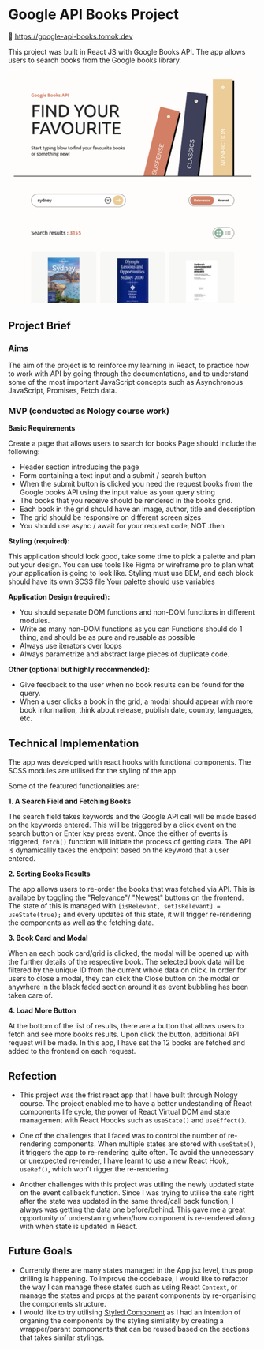 # Google API Books Project

:link:  https://google-api-books.tomok.dev


This project was built in React JS with Google Books API. The app allows users to search books from the Google books library. 


![project snapshot](https://github.com/tomokawaguchi/google-api-books-app-/blob/main/src/assets/project-snapshot.png?raw=true)

## Project Brief
### Aims
The aim of the project is to reinforce my learning in React, to practice how to work with API by going through the documentations, and to understand some of the most important JavaScript concepts such as Asynchronous JavaScript, Promises, Fetch data.


### MVP (conducted as Nology course work)

**Basic Requirements**

Create a page that allows users to search for books Page should include the following:

- Header section introducing the page
- Form containing a text input and a submit / search button
- When the submit button is clicked you need the request books from the Google books API using the input value as your query string
- The books that you receive should be rendered in the books grid.
- Each book in the grid should have an image, author, title and description
- The grid should be responsive on different screen sizes
- You should use async / await for your request code, NOT .then

**Styling (required):**

This application should look good, take some time to pick a palette and plan out your design. You can use tools like Figma or wireframe pro to plan what your application is going to look like. Styling must use BEM, and each block should have its own SCSS file Your palette should use variables

**Application Design (required):**

- You should separate DOM functions and non-DOM functions in different modules.
- Write as many non-DOM functions as you can Functions should do 1 thing, and should be as pure and reusable as possible
- Always use iterators over loops
- Always parametrize and abstract large pieces of duplicate code.

**Other (optional but highly recommended):**

- Give feedback to the user when no book results can be found for the query.
- When a user clicks a book in the grid, a modal should appear with more book information, think about release, publish date, country, languages, etc.

## Technical Implementation

The app was developed with react hooks with functional components. The SCSS modules are utilised for the styling of the app.

Some of the featured functionalities are:

**1. A Search Field and Fetching Books**

The search field takes keywords and the Google API call will be made based on the keywords entered. This will be triggered by a click event on the search button or Enter key press event. Once the either of events is triggered, `fetch()` function will initiate the process of getting data. The API is dynamicallly takes the endpoint based on the keyword that a user entered. 

**2. Sorting Books Results** 

The app allows users to re-order the books that was fetched via API. This is availabe by toggling the "Relevance"/ "Newest" buttons on the frontend. The state of this is managed with `[isRelevant, setIsRelevant] = useState(true);` and every updates of this state, it will trigger re-rendering the components as well as the fetching data.

**3. Book Card and Modal**

When an each book card/grid is clicked, the modal will be opened up with the further details of the respective book. The selected book data will be filtered by the unique ID from the current whole data on click. In order for users to close a modal, they can click the Close button on the modal or anywhere in the black faded section around it as event bubbling has been taken care of.

**4. Load More Button**

At the bottom of the list of results, there are a button that allows users to fetch and see more books results. Upon click the button, additional API request will be made. In this app, I have set the 12 books are fetched and added to the frontend on each request.


## Refection
- This project was the frist react app that I have built through Nology course. The project enabled me to have a better undestanding of React components life cycle, the power of React Virtual DOM and state management with React Hoocks such as `useState()` and `useEffect()`. 

- One of the challenges that I faced was to control the number of re-rendering components. When multiple states are stored with `useState()`, it triggers the app to re-rendering quite often. To avoid the unnecessary or unexpected re-render, I have learnt to use a new React Hook, `useRef()`, which won't rigger the re-rendering.

- Another challenges with this project was utiling the newly updated state on the event callback function. Since I was trying to utilise the sate right after the state was updated in the same thred/call back function, I always was getting the data one before/behind. This gave me a great opportunity of understaning when/how component is re-rendered along with when state is updated in React.

## Future Goals
- Currently there are many states managed in the App.jsx level, thus prop drilling is happening. To improve the codebase, I would like to refactor the way I can manage these states such as using React `Context`, or manage the states and props at the parant components by re-organising the components structure.
-  I would like to try utilising [Styled Component](https://styled-components.com/) as I had an intention of organing the components by the styling similality by creating a wrapper/parant components that can be reused based on the sections that takes similar stylings.  
 





